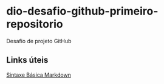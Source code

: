 # dio-desafio-github-primeiro-repositorio
Desafio de projeto GitHub

## Links úteis 
[Sintaxe Básica Markdown](https://www.markdownguide.org/basic-syntax/)
